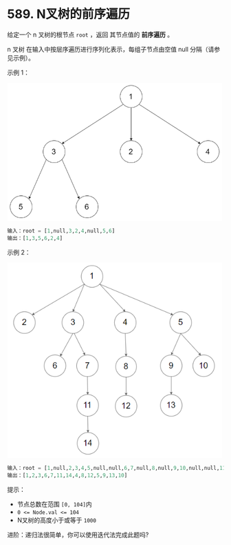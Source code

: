 # 589. N叉树的前序遍历
给定一个 n 叉树的根节点  `root` ，返回 其节点值的 **前序遍历** 。

n 叉树 在输入中按层序遍历进行序列化表示，每组子节点由空值 null 分隔（请参见示例）。


示例 1：

<img src="../../../document_source/narytreeexample.png" width="500" alt="" align=center />

```python
输入：root = [1,null,3,2,4,null,5,6]
输出：[1,3,5,6,2,4]
```

示例 2：

<img src="../../../document_source/sample_4_964.png" width="500" alt="" align=center />

```python
输入：root = [1,null,2,3,4,5,null,null,6,7,null,8,null,9,10,null,null,11,null,12,null,13,null,null,14]
输出：[1,2,3,6,7,11,14,4,8,12,5,9,13,10]
```

提示：
- 节点总数在范围 `[0, 104]`内
- `0 <= Node.val <= 104`
- N叉树的高度小于或等于 `1000`
 

进阶：递归法很简单，你可以使用迭代法完成此题吗?

